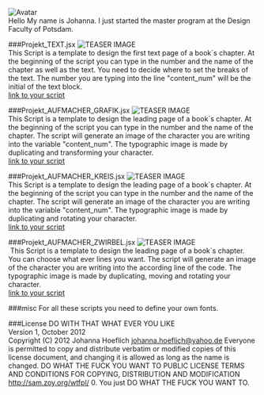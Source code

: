 ![Avatar](https://raw.github.com/fabiantheblind/auto-typo-adbe-id/master/JohannaHoeflich/avatar_johanna.png)  
Hello
My name is Johanna. I just started the master program at the Design Faculty of Potsdam.  

###Projekt_TEXT.jsx
![TEASER IMAGE](https://raw.github.com/fabiantheblind/auto-typo-adbe-id/master/JohannaHoeflich/Projekt_TEXT.png)   
This Script is a template to design the first text page of a book´s chapter. At the beginning of the script you can type in the number and the name of the chapter as well as the text. You need to decide where to set the breaks of the text. The number you are typing into the line "content_num" will be the initial of the text block.  
[link to your script](https://raw.github.com/fabiantheblind/auto-typo-adbe-id/master/JohannaHoeflich/Projekt_TEXT.jsx)  

###Projekt_AUFMACHER_GRAFIK.jsx
![TEASER IMAGE](https://raw.github.com/fabiantheblind/auto-typo-adbe-id/master/JohannaHoeflich/Projekt_AUFMACHER_GRAFIK.png)   
This Script is a template to design the leading page of a book´s chapter. At the beginning of the script you can type in the number and the name of the chapter. The script will generate an image of the character you are writing into the variable "content_num". The typographic image is made by duplicating and transforming your character.  
[link to your script](https://raw.github.com/fabiantheblind/auto-typo-adbe-id/master/JohannaHoeflich/Projekt_AUFMACHER_GRAFIK.jsx)  

###Projekt_AUFMACHER_KREIS.jsx
![TEASER IMAGE](https://raw.github.com/fabiantheblind/auto-typo-adbe-id/master/JohannaHoeflich/Projekt_AUFMACHER_KREIS.png)   
This Script is a template to design the leading page of a book´s chapter. At the beginning of the script you can type in the number and the name of the chapter. The script will generate an image of the character you are writing into the variable "content_num". The typographic image is made by duplicating and rotating your character.  
[link to your script](https://raw.github.com/fabiantheblind/auto-typo-adbe-id/master/JohannaHoeflich/Projekt_AUFMACHER_KREIS.jsx)  

###Projekt_AUFMACHER_ZWIRBEL.jsx
![TEASER IMAGE](https://raw.github.com/fabiantheblind/auto-typo-adbe-id/master/JohannaHoeflich/Projekt_AUFMACHER_ZWIRBEL.png)  
 This Script is a template to design the leading page of a book´s chapter. You can choose what ever lines you want. The script will generate an image of the character you are writing into the according line of the code. The typographic image is made by duplicating, moving and rotating your character.  
[link to your script](https://raw.github.com/fabiantheblind/auto-typo-adbe-id/master/JohannaHoeflich/Projekt_AUFMACHER_ZWIRBEL.jsx)  

###misc
For all these scripts you need to define your own fonts.  

###License
DO WITH THAT WHAT EVER YOU LIKE   
Version 1, October 2012  
Copyright (C) 2012 Johanna Hoeflich johanna.hoeflich@yahoo.de Everyone is permitted to copy and distribute verbatim or modified copies of this license document, and changing it is allowed as long as the name is changed.
DO WHAT THE FUCK YOU WANT TO PUBLIC LICENSE TERMS AND CONDITIONS FOR COPYING, DISTRIBUTION AND MODIFICATION http://sam.zoy.org/wtfpl/
0. You just DO WHAT THE FUCK YOU WANT TO.
